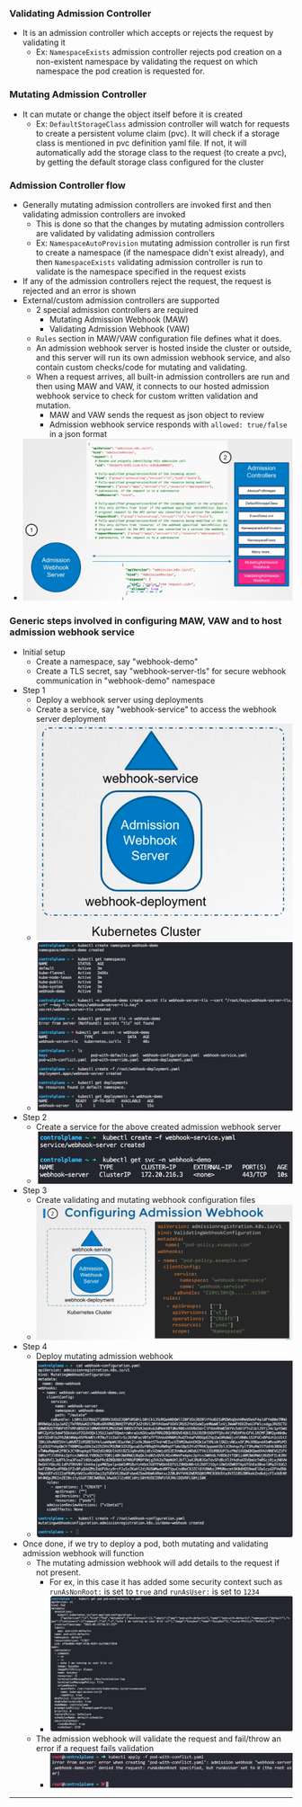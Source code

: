 

### Validating Admission Controller

- It is an admission controller which accepts or rejects the request by validating it
	- Ex: `NamespaceExists` admission controller rejects pod creation on a non-existent namespace by validating the request on which namespace the pod creation is requested for.

### Mutating Admission Controller

- It can mutate or change the object itself before it is created
	- Ex: `DefaultStorageClass` admission controller will watch for requests to create a persistent volume claim (pvc). It will check if a storage class is mentioned in pvc definition yaml file. If not, it will automatically add the storage class to the request (to create a pvc), by getting the default storage class configured for the cluster

### Admission Controller flow

- Generally mutating admission controllers are invoked first and then validating admission controllers are invoked
	- This is done so that the changes by mutating admission controllers are validated by validating admission controllers
	- Ex: `NamespaceAutoProvision` mutating admission controller is run first to create a namespace (if the namespace didn't exist already), and then `NamespaceExists` validating admission controller is run to validate is the namespace specified in the request exists
- If any of the admission controllers reject the request, the request is rejected and an error is shown
- External/custom admission controllers are supported
	- 2 special admission controllers are required
		- Mutating Admission Webhook (MAW)
		- Validating Admission Webhook (VAW)
	- `Rules` section in MAW/VAW configuration file defines what it does.
	- An admission webhook server is hosted inside the cluster or outside, and this server will run its own admission webhook service, and also contain custom checks/code for mutating and validating.
	- When a request arrives, all built-in admission controllers are run and then using MAW and VAW, it connects to our hosted admission webhook service to check for custom written validation and mutation.
		- MAW and VAW sends the request as json object to review
		- Admission webhook service responds with `allowed: true/false` in a json format
- ![admissioncontrollerwebhook.png](Attachments/admissioncontrollerwebhook.png)

### Generic steps involved in configuring MAW, VAW and to host admission webhook service

- Initial setup
	- Create a namespace, say "webhook-demo"
	- Create a TLS secret, say "webhook-server-tls" for secure webhook communication in "webhook-demo" namespace
- Step 1
	- Deploy a webhook server using deployments
	- Create a service, say "webhook-service" to access the webhook server deployment
	- ![webhookserverdeploymentarch.png](Attachments/webhookserverdeploymentarch.png)
	- ![createnamespacesecretdeployment.png](Attachments/createnamespacesecretdeployment.png)
- Step 2
	- Create a service for the above created admission webhook server
	- ![createservice.png](Attachments/createservice.png)
- Step 3
	- Create validating and mutating webhook configuration files
	- ![webhookconfigyaml.png](Attachments/webhookconfigyaml.png)
- Step 4
	- Deploy mutating admission webhook
	- ![deploymutatingadmissionwebhook.png](Attachments/deploymutatingadmissionwebhook.png)
- Once done, if we try to deploy a pod, both mutating and validating admission webhook will function
	- The mutating admission webhook will add details to the request if not present.
		- For ex, in this case it has added some security context such as `runAsNonRoot:` is set to `true` and `runAsUser:` is set to `1234`
		- ![seccontextofpodchanged.png](Attachments/seccontextofpodchanged.png)
	- The admission webhook will validate the request and fail/throw an error if a request fails validation
		- ![errorwhenvalidationfails.png](Attachments/errorwhenvalidationfails.png)


---
